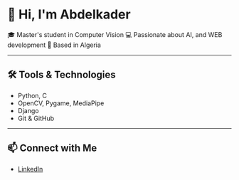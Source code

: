 # 👋 Hi, I'm Abdelkader

🎓 Master's student in Computer Vision 
💻 Passionate about AI, and WEB development 
📍 Based in Algeria

---

## 🛠️ Tools & Technologies

- Python, C
- OpenCV, Pygame, MediaPipe
- Django 
- Git & GitHub

---

## 📫 Connect with Me

- [LinkedIn](https://www.linkedin.com/in/boutaba-abdelkader/)
